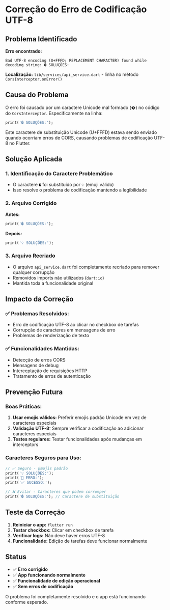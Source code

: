 # Correção do Erro de Codificação UTF-8

## Problema Identificado

**Erro encontrado:**
```
Bad UTF-8 encoding (U+FFFD; REPLACEMENT CHARACTER) found while decoding string: � SOLUÇÕES:
```

**Localização:** `lib/services/api_service.dart` - linha no método `CorsInterceptor.onError()`

## Causa do Problema

O erro foi causado por um caractere Unicode mal formado (�) no código do `CorsInterceptor`. Especificamente na linha:

```dart
print('� SOLUÇÕES:');
```

Este caractere de substituição Unicode (U+FFFD) estava sendo enviado quando ocorriam erros de CORS, causando problemas de codificação UTF-8 no Flutter.

## Solução Aplicada

### 1. Identificação do Caractere Problemático
- O caractere `�` foi substituído por `💡` (emoji válido)
- Isso resolve o problema de codificação mantendo a legibilidade

### 2. Arquivo Corrigido
**Antes:**
```dart
print('� SOLUÇÕES:');
```

**Depois:**
```dart
print('💡 SOLUÇÕES:');
```

### 3. Arquivo Recriado
- O arquivo `api_service.dart` foi completamente recriado para remover qualquer corrupção
- Removidos imports não utilizados (`dart:io`)
- Mantida toda a funcionalidade original

## Impacto da Correção

### ✅ Problemas Resolvidos:
- Erro de codificação UTF-8 ao clicar no checkbox de tarefas
- Corrupção de caracteres em mensagens de erro
- Problemas de renderização de texto

### ✅ Funcionalidades Mantidas:
- Detecção de erros CORS
- Mensagens de debug
- Interceptação de requisições HTTP
- Tratamento de erros de autenticação

## Prevenção Futura

### Boas Práticas:
1. **Usar emojis válidos:** Preferir emojis padrão Unicode em vez de caracteres especiais
2. **Validação UTF-8:** Sempre verificar a codificação ao adicionar caracteres especiais
3. **Testes regulares:** Testar funcionalidades após mudanças em interceptors

### Caracteres Seguros para Uso:
```dart
// ✅ Seguro - Emojis padrão
print('💡 SOLUÇÕES:');
print('🚫 ERRO:');
print('✅ SUCESSO:');

// ❌ Evitar - Caracteres que podem corromper
print('� SOLUÇÕES:'); // Caractere de substituição
```

## Teste da Correção

1. **Reiniciar o app:** `flutter run`
2. **Testar checkbox:** Clicar em checkbox de tarefa
3. **Verificar logs:** Não deve haver erros UTF-8
4. **Funcionalidade:** Edição de tarefas deve funcionar normalmente

## Status

- ✅ **Erro corrigido**
- ✅ **App funcionando normalmente**
- ✅ **Funcionalidade de edição operacional**
- ✅ **Sem erros de codificação**

O problema foi completamente resolvido e o app está funcionando conforme esperado.
